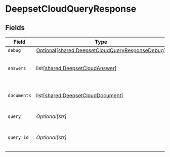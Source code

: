 # DeepsetCloudQueryResponse


## Fields

| Field                                                                                                        | Type                                                                                                         | Required                                                                                                     | Description                                                                                                  |
| ------------------------------------------------------------------------------------------------------------ | ------------------------------------------------------------------------------------------------------------ | ------------------------------------------------------------------------------------------------------------ | ------------------------------------------------------------------------------------------------------------ |
| `debug`                                                                                                      | [Optional[shared.DeepsetCloudQueryResponseDebug]](undefined/models/shared/deepsetcloudqueryresponsedebug.md) | :heavy_minus_sign:                                                                                           | N/A                                                                                                          |
| `answers`                                                                                                    | list[[shared.DeepsetCloudAnswer](undefined/models/shared/deepsetcloudanswer.md)]                             | :heavy_minus_sign:                                                                                           | List of deepset Cloud answers.                                                                               |
| `documents`                                                                                                  | list[[shared.DeepsetCloudDocument](undefined/models/shared/deepsetclouddocument.md)]                         | :heavy_minus_sign:                                                                                           | List of deepset Cloud documents.                                                                             |
| `query`                                                                                                      | *Optional[str]*                                                                                              | :heavy_check_mark:                                                                                           | The search query                                                                                             |
| `query_id`                                                                                                   | *Optional[str]*                                                                                              | :heavy_minus_sign:                                                                                           | Unique identifier of the search query.                                                                       |
